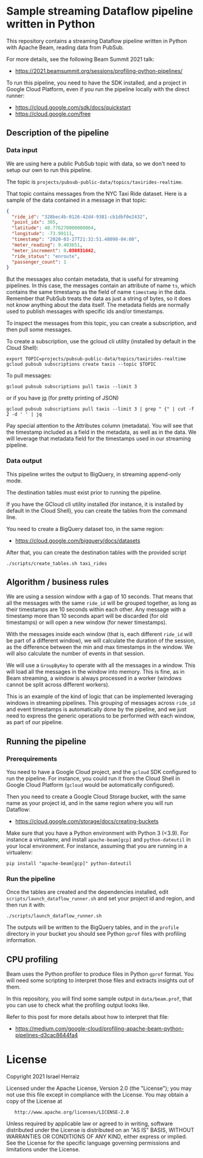 # Sample streaming Dataflow pipeline written in Python

This repository contains a streaming Dataflow pipeline written in Python with
Apache Beam, reading data from PubSub.

For more details, see the following Beam Summit 2021 talk:
* https://2021.beamsummit.org/sessions/profiling-python-pipelines/

To run this pipeline, you need to have the SDK installed, and a project in 
Google Cloud Platform, even if you run the pipeline locally with the direct 
runner:
* https://cloud.google.com/sdk/docs/quickstart
* https://cloud.google.com/free

## Description of the pipeline

### Data input

We are using here a public PubSub topic with data, so we don't need to setup
our own to run this pipeline.

The topic is `projects/pubsub-public-data/topics/taxirides-realtime`.

That topic contains messages from the NYC Taxi Ride dataset. Here is a sample
of the data contained in a message in that topic:

```json
{
  "ride_id": "328bec4b-0126-42d4-9381-cb1dbf0e2432",
  "point_idx": 305,
  "latitude": 40.776270000000004,
  "longitude": -73.99111,
  "timestamp": "2020-03-27T21:32:51.48098-04:00",
  "meter_reading": 9.403651,
  "meter_increment": 0.030831642,
  "ride_status": "enroute",
  "passenger_count": 1
}
```

But the messages also contain metadata, that is useful for streaming pipelines.
In this case, the messages contain an attribute of name `ts`, which contains
the same timestamp as the field of name `timestamp` in the data. Remember that
PubSub treats the data as just a string of bytes, so it does not *know*
anything about the data itself. The metadata fields are normally used to publish
messages with specific ids and/or timestamps.

To inspect the messages from this topic, you can create a subscription, and then
pull some messages.

To create a subscription, use the gcloud cli utility (installed by default in
the Cloud Shell):

```
export TOPIC=projects/pubsub-public-data/topics/taxirides-realtime
gcloud pubsub subscriptions create taxis --topic $TOPIC
```

To pull messages:

```gcloud pubsub subscriptions pull taxis --limit 3```

or if you have [jq](https://stedolan.github.io/jq/) (for pretty printing of 
JSON)

```gcloud pubsub subscriptions pull taxis --limit 3 | grep " {" | cut -f 2 -d ' ' | jq```

Pay special attention to the Attributes column (metadata). You will see that
the timestamp included as a field in the metadata, as well as in the
data. We will leverage that metadata field for the timestamps used in
our streaming pipeline.

### Data output

This pipeline writes the output to BigQuery, in streaming append-only mode.

The destination tables must exist prior to running the pipeline.

If you have the GCloud cli utility installed (for instance, it is installed
by default in the Cloud Shell), you can create the tables from the command line.

You need to create a BigQuery dataset too, in the same region:
* https://cloud.google.com/bigquery/docs/datasets

After that, you can create the destination tables with the provided script

`./scripts/create_tables.sh taxi_rides`

## Algorithm / business rules

We are using a session window with a gap of 10 seconds. That means that all
the messages with the same `ride_id` will be grouped together, as long as
their timestamps are 10 seconds within each other. Any message with a
timestamp more than 10 seconds apart will be discarded (for old timestamps) or
will open a new window (for newer timestamps).

With the messages inside each window (that is, each different `ride_id` will be
part of a different window), we will calculate the duration of the session, as
the difference between the min and max timestamps in the window. We will also
calculate the number of events in that session.

We will use a `GroupByKey` to operate with all the messages in a window. This
will load all the messages in the window into memory. This is fine, as in
Beam streaming, a window is always processed in a worker (windows cannot be
split across different workers).

This is an example of the kind of logic that can be implemented leveraging
windows in streaming pipelines. This grouping of messages across `ride_id` and
event timestamps is automatically done by the pipeline, and we just need to
express the generic operations to be performed with each window, as part of our
pipeline.

## Running the pipeline

### Prerequirements

You need to have a Google Cloud project, and the `gcloud` SDK configured to 
run the pipeline. For instance, you could run it from the Cloud Shell in 
Google Cloud Platform (`gcloud` would be automatically configured).

Then you need to create a Google Cloud Storage bucket, with the same name as 
your project id, and in the same region where you will run Dataflow:
* https://cloud.google.com/storage/docs/creating-buckets

Make sure that you have a Python environment with Python 3 (<3.9). For 
instance a virtualenv, and install `apache-beam[gcp]` and `python-dateutil` 
in your local environment. For instance, assuming that you are running in a 
virtualenv:

`pip install "apache-beam[gcp]" python-dateutil`

### Run the pipeline

Once the tables are created and the dependencies installed, edit 
`scripts/launch_dataflow_runner.sh` and  set your project id and region, and 
then run it with:

`./scripts/launch_dataflow_runner.sh`

The outputs will be written to the BigQuery tables, and in the `profile` 
directory in your bucket you should see Python `gprof` files with profiling 
information.

## CPU profiling

Beam uses the Python profiler to produce files in Python `gprof` format. You 
will need some scripting to interpret those files and extracts insights out 
of them.

In this repository, you will find some sample output in `data/beam.prof`, 
that you can use to check what the profiling output looks like.

Refer to this post for more details about how to interpret that file:
* https://medium.com/google-cloud/profiling-apache-beam-python-pipelines-d3cac8644fa4

# License

Copyright 2021 Israel Herraiz

   Licensed under the Apache License, Version 2.0 (the "License");
   you may not use this file except in compliance with the License.
   You may obtain a copy of the License at

       http://www.apache.org/licenses/LICENSE-2.0

   Unless required by applicable law or agreed to in writing, software
   distributed under the License is distributed on an "AS IS" BASIS,
   WITHOUT WARRANTIES OR CONDITIONS OF ANY KIND, either express or implied.
   See the License for the specific language governing permissions and
   limitations under the License.
